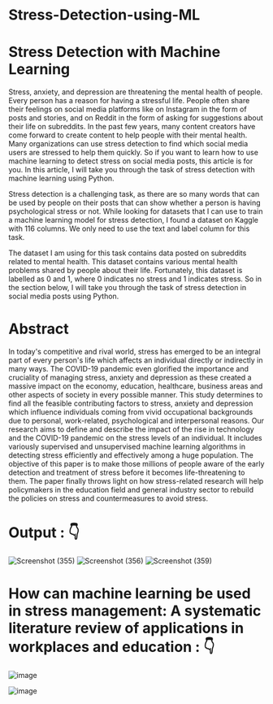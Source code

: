 # Stress-Detection-using-ML

# Stress Detection with Machine Learning

Stress, anxiety, and depression are threatening the mental health of people. Every person has a reason for having a stressful life. People often share their feelings on social media platforms like on Instagram in the form of posts and stories, and on Reddit in the form of asking for suggestions about their life on subreddits. In the past few years, many content creators have come forward to create content to help people with their mental health. Many organizations can use stress detection to find which social media users are stressed to help them quickly. So if you want to learn how to use machine learning to detect stress on social media posts, this article is for you. In this article, I will take you through the task of stress detection with machine learning using Python.

Stress detection is a challenging task, as there are so many words that can be used by people on their posts that can show whether a person is having psychological stress or not. While looking for datasets that I can use to train a machine learning model for stress detection, I found a dataset on Kaggle with 116 columns. We only need to use the text and label column for this task.

The dataset I am using for this task contains data posted on subreddits related to mental health. This dataset contains various mental health problems shared by people about their life. Fortunately, this dataset is labelled as 0 and 1, where 0 indicates no stress and 1 indicates stress. So in the section below, I will take you through the task of stress detection in social media posts using Python.

# Abstract
In today's competitive and rival world, stress has emerged to be an integral part of every person's life which affects an individual directly or indirectly in many ways. The COVID-19 pandemic even glorified the importance and cruciality of managing stress, anxiety and depression as these created a massive impact on the economy, education, healthcare, business areas and other aspects of society in every possible manner. This study determines to find all the feasible contributing factors to stress, anxiety and depression which influence individuals coming from vivid occupational backgrounds due to personal, work-related, psychological and interpersonal reasons. Our research aims to define and describe the impact of the rise in technology and the COVID-19 pandemic on the stress levels of an individual. It includes variously supervised and unsupervised machine learning algorithms in detecting stress efficiently and effectively among a huge population. The objective of this paper is to make those millions of people aware of the early detection and treatment of stress before it becomes life-threatening to them. The paper finally throws light on how stress-related research will help policymakers in the education field and general industry sector to rebuild the policies on stress and countermeasures to avoid stress.


# Output : 👇
![Screenshot (355)](https://github.com/swarnavopramanik/Stress-Detection-using-ML/assets/105142693/eb725dc9-a2a1-4c96-a4b8-a15360c985fe)
![Screenshot (356)](https://github.com/swarnavopramanik/Stress-Detection-using-ML/assets/105142693/9eab8197-8f2a-4a59-894f-ceeac63d7660)
![Screenshot (359)](https://github.com/swarnavopramanik/Stress-Detection-using-ML/assets/105142693/b9c60457-80f2-4c36-a632-44af03f6ffbf)


# How can machine learning be used in stress management: A systematic literature review of applications in workplaces and education  : 👇

![image](https://user-images.githubusercontent.com/105142693/215264514-c195bfab-88aa-4fea-a95e-e9794a9e1789.png)


![image](https://user-images.githubusercontent.com/105142693/215264478-7a4f2b57-b8c2-4dd4-af3b-b6c78763d333.png)

